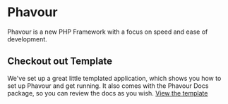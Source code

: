 Phavour
=======

Phavour is a new PHP Framework with a focus on speed and ease of development.

## Checkout out Template

We've set up a great little templated application, which shows you how to set up Phavour and get running.
It also comes with the Phavour Docs package, so you can review the docs as you wish.
[View the template](http://github.com/phavour/phavour-template)